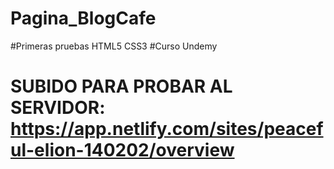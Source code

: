# Pagina_BlogCafe
#Primeras pruebas HTML5 CSS3
#Curso Undemy
# SUBIDO PARA PROBAR AL SERVIDOR:  https://app.netlify.com/sites/peaceful-elion-140202/overview
